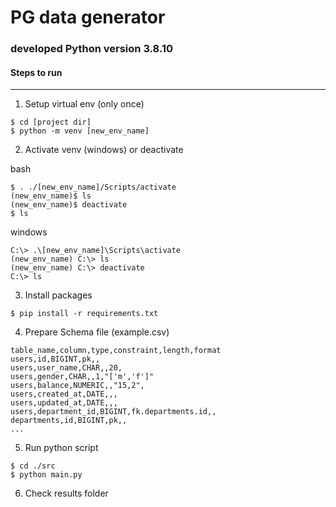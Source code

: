 # PG data generator

### developed Python version 3.8.10

#### Steps to run

---

1. Setup virtual env (only once)

```
$ cd [project dir]
$ python -m venv [new_env_name]
```

2. Activate venv (windows) or deactivate

bash

```
$ . ./[new_env_name]/Scripts/activate
(new_env_name)$ ls
(new_env_name)$ deactivate
$ ls
```

windows

```
C:\> .\[new_env_name]\Scripts\activate
(new_env_name) C:\> ls
(new_env_name) C:\> deactivate
C:\> ls
```

3. Install packages

```
$ pip install -r requirements.txt
```

4. Prepare Schema file (example.csv)

```
table_name,column,type,constraint,length,format
users,id,BIGINT,pk,,
users,user_name,CHAR,,20,
users,gender,CHAR,,1,"['m','f']"
users,balance,NUMERIC,,"15,2",
users,created_at,DATE,,,
users,updated_at,DATE,,,
users,department_id,BIGINT,fk.departments.id,,
departments,id,BIGINT,pk,,
...

```

5. Run python script

```
$ cd ./src
$ python main.py
```

6. Check results folder
